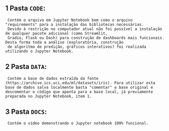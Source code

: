 ## 1 Pasta `CODE`:
     Contém o arquivo em Jupyter Notebook bem como o arquivo "requirements" para a instalação das bibliotecas necessárias.
     Devido à restrição no computador atual não foi possível a instalação de qualquer pacote adicional (como Streamlit, 
     Gradio, Flask ou Dash) para construção de dashboards mais funcionais. Desta forma toda a análise (exploratória, construção
     de algoritmo de predição, gráficos interativos) foi realizada utilizando o Jupyter Notebook.
   
## 2 Pasta `DATA`:
     Contém a base de dados extraída da fonte (https://archive.ics.uci.edu/ml/datasets/iris). Para utilizar esta base de dados salva localmente basta "comentar" a base original e descomentar o código que aponta para a base local, já previamente preparada no Jupyter Notebook, item 1.

## 3 Pasta `DOCS`:
     Contém o vídeo demonstrando o Jupyter notebook 100% funcional.
